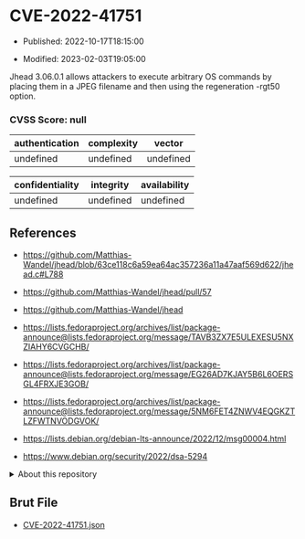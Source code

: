 # CVE-2022-41751

- Published: 2022-10-17T18:15:00

- Modified: 2023-02-03T19:05:00

Jhead 3.06.0.1 allows attackers to execute arbitrary OS commands by placing them in a JPEG filename and then using the regeneration -rgt50 option.

### CVSS Score: **null**

| authentication | complexity | vector |
| --- | --- | --- |
| undefined | undefined | undefined |

| confidentiality | integrity | availability |
| --- | --- | --- |
| undefined | undefined | undefined |

## References

* https://github.com/Matthias-Wandel/jhead/blob/63ce118c6a59ea64ac357236a11a47aaf569d622/jhead.c#L788

* https://github.com/Matthias-Wandel/jhead/pull/57

* https://github.com/Matthias-Wandel/jhead

* https://lists.fedoraproject.org/archives/list/package-announce@lists.fedoraproject.org/message/TAVB3ZX7E5ULEXESU5NXZIAHY6CVGCHB/

* https://lists.fedoraproject.org/archives/list/package-announce@lists.fedoraproject.org/message/EG26AD7KJAY5B6L6OERSGL4FRXJE3GOB/

* https://lists.fedoraproject.org/archives/list/package-announce@lists.fedoraproject.org/message/5NM6FET4ZNWV4EQGKZTLZFWTNVODGVOK/

* https://lists.debian.org/debian-lts-announce/2022/12/msg00004.html

* https://www.debian.org/security/2022/dsa-5294

<details>
<summary>About this repository</summary> 

  This repository is part of the project [Live Hack CVE](https://github.com/Live-Hack-CVE). Main website can be found [www.live-hack.org](https://www.live-hack.org) 
  
  Made by [Sn0wAlice](https://github.com/Sn0wAlice) for the people that care about security and need to have a feed of the latest CVEs. Hope you enjoy it, don't forget to star the repo and follow me on [Twitter](https://twitter.com/Sn0wAlice) and [Github](https://github.com/Sn0wAlice). And that is my [personnal website](https://www.alice-snow.me/)

  - [Home Page](https://github.com/Live-Hack-CVE)
  - [Framework](https://github.com/Live-Hack-CVE/cve-framework)
  - [CVE database](https://github.com/Live-Hack-CVE/full_database)
  - [Changelog](https://github.com/Live-Hack-CVE/Changelog)
</details>

## Brut File

* [CVE-2022-41751.json](https://raw.githubusercontent.com/Live-Hack-CVE/full_database/main/cves/2022/CVE-2022-41751.json)

